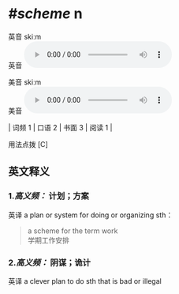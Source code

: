 # ***\#scheme*** n
英音 skiːm  
英音
<audio src="./media/scheme-B.aac" controls="controls"></audio>

美音 skiːm  
美音
<audio src="./media/scheme.aac" controls="controls"></audio>



| 词频 1 | 口语 2 | 书面 3 | 阅读 1 |  

用法点拨  [C]

英文释义
---
### 1.*高义频：* **计划；方案**  
英译 a plan or system for doing or organizing sth：

 > a scheme for the term work   
 > 学期工作安排    

### 2.*高义频：* **阴谋；诡计**  
英译 a clever plan to do sth that is bad or illegal


